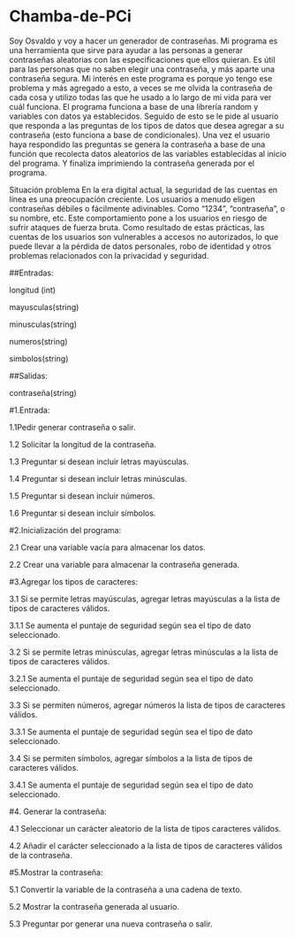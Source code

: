 # Chamba-de-PCi
Soy Osvaldo y voy a hacer un generador de contraseñas.
Mi programa es una herramienta que sirve para ayudar a las personas a generar contraseñas aleatorias con las especificaciones que ellos quieran. Es útil para las personas que no saben elegir una contraseña, y más aparte una contraseña segura. 
Mi interés en este programa es porque yo tengo ese problema y más agregado a esto, a veces se me olvida la contraseña de cada cosa y utilizo todas las que he usado a lo largo de mi vida para ver cuál funciona.
El programa funciona a base de una librería random y variables con datos ya establecidos. Seguido de esto se le pide al usuario que responda a las preguntas de los tipos de datos que desea agregar a su contraseña (esto funciona a base de condicionales).
 Una vez el usuario haya respondido las preguntas se genera la contraseña a base de una función que recolecta datos aleatorios de las variables establecidas al inicio del programa.
Y finaliza imprimiendo la contraseña generada por el programa.

Situación problema
En la era digital actual, la seguridad de las cuentas en línea es una preocupación creciente. Los usuarios a menudo eligen contraseñas débiles o fácilmente adivinables. Como “1234”, “contraseña”, o su nombre, etc. Este comportamiento pone a los usuarios en riesgo de sufrir ataques de fuerza bruta. Como resultado de estas prácticas, las cuentas de los usuarios son vulnerables a accesos no autorizados, lo que puede llevar a la pérdida de datos personales, robo de identidad y otros problemas relacionados con la privacidad y seguridad.

##Entradas:

longitud (int)

mayusculas(string)

minusculas(string)

numeros(string)

simbolos(string)

##Salidas:

contraseña(string)

#1.Entrada:

1.1Pedir generar contraseña o salir.

1.2 Solicitar la longitud de la contraseña.

1.3 Preguntar si desean incluir letras mayúsculas.

1.4 Preguntar si desean incluir letras minúsculas.

1.5 Preguntar si desean incluir números.

1.6 Preguntar si desean incluir símbolos.

#2.Inicialización del programa:

2.1 Crear una variable vacía para almacenar los datos.

2.2 Crear una variable para almacenar la contraseña generada.

#3.Agregar los tipos de caracteres:

3.1 Si se permite letras mayúsculas, agregar letras mayúsculas a la lista de tipos  de caracteres válidos.

 3.1.1 Se aumenta el puntaje de seguridad según sea el tipo de dato seleccionado.

3.2 Si se permite letras minúsculas, agregar letras minúsculas a la lista de tipos  de caracteres válidos.

3.2.1 Se aumenta el puntaje de seguridad según sea el tipo de dato seleccionado.

3.3 Si se permiten números, agregar números la lista de tipos  de caracteres válidos.

3.3.1 Se aumenta el puntaje de seguridad según sea el tipo de dato seleccionado.

3.4 Si se permiten símbolos, agregar símbolos a la lista de tipos  de caracteres válidos.

3.4.1 Se aumenta el puntaje de seguridad según sea el tipo de dato seleccionado.

#4. Generar la contraseña:

4.1 Seleccionar un carácter aleatorio de la lista de tipos caracteres válidos.

4.2 Añadir el carácter seleccionado a la lista de tipos de caracteres válidos de la contraseña.

#5.Mostrar la contraseña:

5.1 Convertir la variable de la contraseña a una cadena de texto.

5.2 Mostrar la contraseña generada al usuario.

5.3 Preguntar por generar una nueva contraseña o salir.


